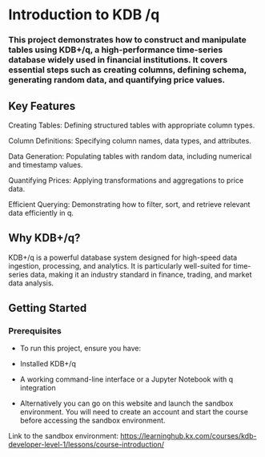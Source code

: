 # Introduction to KDB /q

### This project demonstrates how to construct and manipulate tables using KDB+/q, a high-performance time-series database widely used in financial institutions. It covers essential steps such as creating columns, defining schema, generating random data, and quantifying price values.

## Key Features

Creating Tables: Defining structured tables with appropriate column types.

Column Definitions: Specifying column names, data types, and attributes.

Data Generation: Populating tables with random data, including numerical and timestamp values.

Quantifying Prices: Applying transformations and aggregations to price data.

Efficient Querying: Demonstrating how to filter, sort, and retrieve relevant data efficiently in q.


## Why KDB+/q?

KDB+/q is a powerful database system designed for high-speed data ingestion, processing, and analytics. It is particularly well-suited for time-series data, making it an industry standard in finance, trading, and market data analysis.


## Getting Started

### Prerequisites

- To run this project, ensure you have:

- Installed KDB+/q

- A working command-line interface or a Jupyter Notebook with q integration

- Alternatively you can go on this website and launch the sandbox environment. You will need to create an account and start the course before accessing the sandbox environment.

Link to the sandbox environment: https://learninghub.kx.com/courses/kdb-developer-level-1/lessons/course-introduction/
